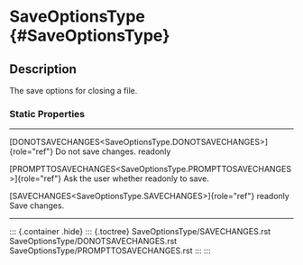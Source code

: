 SaveOptionsType {#SaveOptionsType}
===============

Description
-----------

The save options for closing a file.

### Static Properties

  -------------------------------------------------------------------------- ---------------------
  [DONOTSAVECHANGES\<SaveOptionsType.DONOTSAVECHANGES\>]{role="ref"}         Do not save changes.
  readonly                                                                   

  [PROMPTTOSAVECHANGES\<SaveOptionsType.PROMPTTOSAVECHANGES\>]{role="ref"}   Ask the user whether
  readonly                                                                   to save.

  [SAVECHANGES\<SaveOptionsType.SAVECHANGES\>]{role="ref"} readonly          Save changes.
  -------------------------------------------------------------------------- ---------------------

::: {.container .hide}
::: {.toctree}
SaveOptionsType/SAVECHANGES.rst SaveOptionsType/DONOTSAVECHANGES.rst
SaveOptionsType/PROMPTTOSAVECHANGES.rst
:::
:::
